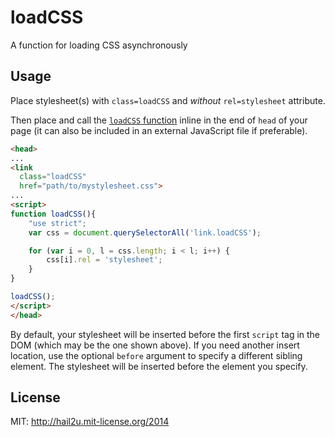 # loadCSS

A function for loading CSS asynchronously

## Usage

Place stylesheet(s) with `class=loadCSS` and *without* `rel=stylesheet` attribute.

Then place and call the [`loadCSS` function](https://github.com/hail2u/loadCSS/blob/master/loadCSS.js) inline in the end of `head` of your page (it can also be included in an external JavaScript file if preferable).

``` html
<head>
...
<link
  class="loadCSS"
  href="path/to/mystylesheet.css">
...
<script>
function loadCSS(){
	"use strict";
	var css = document.querySelectorAll('link.loadCSS');

	for (var i = 0, l = css.length; i < l; i++) {
		css[i].rel = 'stylesheet';
	}
}

loadCSS();
</script>
</head>
```

By default, your stylesheet will be inserted before the first `script` tag in the DOM (which may be the one shown above). If you need another insert location, use the optional `before` argument to specify a different sibling element. The stylesheet will be inserted before the element you specify.

## License

MIT: http://hail2u.mit-license.org/2014
